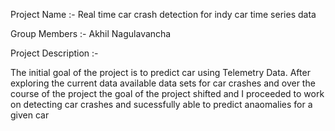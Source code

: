 Project Name :- Real time car crash detection for indy car time series data

Group Members :- Akhil Nagulavancha 

Project Description :- 

The initial goal of the project is to predict car using Telemetry Data. After exploring the current data available data sets for car crashes and over the course of the project the goal of the project shifted and  I proceeded to work on detecting car crashes and sucessfully able to predict anaomalies for a given car
